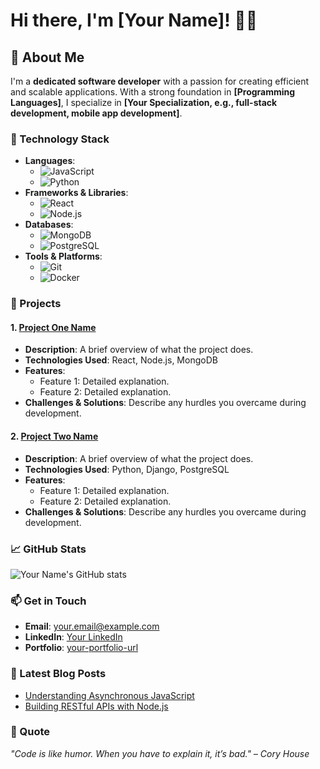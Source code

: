 # Hi there, I'm [Your Name]! 👨‍💻

## 🌟 About Me
I'm a **dedicated software developer** with a passion for creating efficient and scalable applications. With a strong foundation in **[Programming Languages]**, I specialize in **[Your Specialization, e.g., full-stack development, mobile app development]**.

### 🔧 Technology Stack
- **Languages**: 
  - ![JavaScript](https://img.shields.io/badge/-JavaScript-F7DF1E?logo=javascript&logoColor=black)
  - ![Python](https://img.shields.io/badge/-Python-3776AB?logo=python&logoColor=white)
- **Frameworks & Libraries**:
  - ![React](https://img.shields.io/badge/-React-61DAFB?logo=react&logoColor=black)
  - ![Node.js](https://img.shields.io/badge/-Node.js-339933?logo=node.js&logoColor=white)
- **Databases**:
  - ![MongoDB](https://img.shields.io/badge/-MongoDB-47A248?logo=mongodb&logoColor=white)
  - ![PostgreSQL](https://img.shields.io/badge/-PostgreSQL-336791?logo=postgresql&logoColor=white)
- **Tools & Platforms**:
  - ![Git](https://img.shields.io/badge/-Git-F05032?logo=git&logoColor=white)
  - ![Docker](https://img.shields.io/badge/-Docker-2496ED?logo=docker&logoColor=white)

### 🚀 Projects
#### 1. **[Project One Name](link-to-project)**
- **Description**: A brief overview of what the project does.
- **Technologies Used**: React, Node.js, MongoDB
- **Features**:
  - Feature 1: Detailed explanation.
  - Feature 2: Detailed explanation.
- **Challenges & Solutions**: Describe any hurdles you overcame during development.

#### 2. **[Project Two Name](link-to-project)**
- **Description**: A brief overview of what the project does.
- **Technologies Used**: Python, Django, PostgreSQL
- **Features**:
  - Feature 1: Detailed explanation.
  - Feature 2: Detailed explanation.
- **Challenges & Solutions**: Describe any hurdles you overcame during development.

### 📈 GitHub Stats
![Your Name's GitHub stats](https://github-readme-stats.vercel.app/api?username=your-username&show_icons=true&theme=radical)

### 📫 Get in Touch
- **Email**: [your.email@example.com](mailto:your.email@example.com)
- **LinkedIn**: [Your LinkedIn](your-linkedin-url)
- **Portfolio**: [your-portfolio-url](link-to-your-portfolio)

<!-- Optional: Add your latest blog posts or articles -->
### 📝 Latest Blog Posts
- [Understanding Asynchronous JavaScript](link-to-blog-post)
- [Building RESTful APIs with Node.js](link-to-blog-post)

<!-- Optional: Add an inspiring quote or personal motto -->
### 💬 Quote
_"Code is like humor. When you have to explain it, it’s bad." – Cory House_
